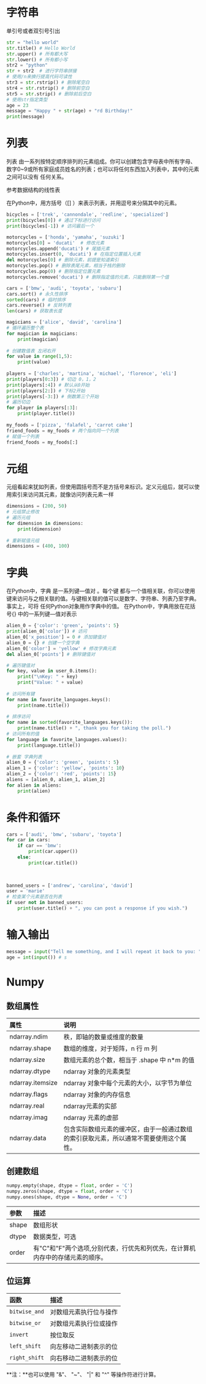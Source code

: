 # 字符串

单引号或者双引号引出

```python
str = "hello world"
str.title() # Hello World
str.upper() # 所有都大写
str.lower() # 所有都小写
str2 = "python"
str + str2 	# 进行字符串拼接
# 使用/n来换行提高代码可读性
str3 = str.rstrip() # 删除尾空白
str4 = str.rstrip() # 删除前空白
str5 = str.strip() # 删除前后空白
# 使用str指定类型
age = 23 
message = "Happy " + str(age) + "rd Birthday!"
print(message)
```

# 列表

列表 由一系列按特定顺序排列的元素组成。你可以创建包含字母表中所有字母、数字0~9或所有家庭成员姓名的列表；也可以将任何东西加入列表中，其中的元素之间可以没有 任何关系。

参考数据结构的线性表

在Python中，用方括号（[] ）来表示列表，并用逗号来分隔其中的元素。

```python
bicycles = ['trek', 'cannondale', 'redline', 'specialized']
print(bicycles[0]) # 通过下标进行访问
print(bicycles[-1]) # 访问最后一个

motorcycles = ['honda', 'yamaha', 'suzuki']
motorcycles[0] = 'ducati'  # 修改元素
motorcycles.append('ducati') # 尾插元素
motorcycles.insert(0, 'ducati') # 在指定位置插入元素
del motorcycles[0] # 删除元素，前提是知道索引
motorcycles.pop() # 删除表尾元素，相当于栈的删除
motorcycles.pop(0) # 删除指定位置元素
motorcycles.remove('ducati') # 删除指定值的元素，只能删除第一个值

cars = ['bmw', 'audi', 'toyota', 'subaru']
cars.sort() # 永久性排序
sorted(cars) # 临时排序
cars.reverse() # 反转列表
len(cars) # 获取表长度

magicians = ['alice', 'david', 'carolina'] 
# 循环遍历整个表
for magician in magicians:
    print(magician)
    
# 创建数值表 左闭右开
for value in range(1,5):
    print(value)
    
players = ['charles', 'martina', 'michael', 'florence', 'eli'] 
print(players[0:3]) # 切边 0，1，2
print(players[:4]) # 默认从0开始
print(players[2:]) # 下标2开始
print(players[-3:]) # 倒数第三个开始
# 遍历切边
for player in players[:3]: 
    print(player.title())
    
my_foods = ['pizza', 'falafel', 'carrot cake'] 
friend_foods = my_foods # 两个指向同一个列表
# 赋值一个列表
friend_foods = my_foods[:]

```

# 元组

元组看起来犹如列表，但使用圆括号而不是方括号来标识。定义元组后，就可以使用索引来访问其元素，就像访问列表元素一样

```python
dimensions = (200, 50)
# 元组禁止修改
# 遍历元组
for dimension in dimensions: 
    print(dimension)
    
# 重新赋值元组    
dimensions = (400, 100)
```

# 字典

在Python中，字典 是一系列键—值对 。每个键 都与一个值相关联，你可以使用键来访问与之相关联的值。与键相关联的值可以是数字、字符串、列表乃至字典。事实上，可将 任何Python对象用作字典中的值。
在Python中，字典用放在花括号{} 中的一系列键—值对表示

```python
alien_0 = {'color': 'green', 'points': 5}
print(alien_0['color']) # 访问
alien_0['x_position'] = 0 # 添加键值对
alien_0 = {} # 创建一个空字典
alien_0['color'] = 'yellow' # 修改字典元素
del alien_0['points'] # 删除键值对

# 遍历键值对
for key, value in user_0.items():
    print("\nKey: " + key)
    print("Value: " + value)
 
# 访问所有键
for name in favorite_languages.keys():
    print(name.title())
       
# 排序访问
for name in sorted(favorite_languages.keys()):
    print(name.title() + ", thank you for taking the poll.")
# 访问所有的值
for language in favorite_languages.values(): 
    print(language.title())
    
# 嵌套 字典列表    
alien_0 = {'color': 'green', 'points': 5} 
alien_1 = {'color': 'yellow', 'points': 10}
alien_2 = {'color': 'red', 'points': 15}
aliens = [alien_0, alien_1, alien_2]
for alien in aliens:
    print(alien)
```



# 条件和循环

```python
cars = ['audi', 'bmw', 'subaru', 'toyota'] 
for car in cars:
    if car == 'bmw':
        print(car.upper())
    else:
        print(car.title())
        
  

banned_users = ['andrew', 'carolina', 'david'] 
user = 'marie'
# 检查某个元素是否在列表
if user not in banned_users:
    print(user.title() + ", you can post a response if you wish.")
```

# 输入输出

```python
message = input("Tell me something, and I will repeat it back to you: ") print(message)
age = int(input()) # s
```



# Numpy

## 数组属性

| 属性             | 说明                                                         |
| :--------------- | :----------------------------------------------------------- |
| ndarray.ndim     | 秩，即轴的数量或维度的数量                                   |
| ndarray.shape    | 数组的维度，对于矩阵，n 行 m 列                              |
| ndarray.size     | 数组元素的总个数，相当于 .shape 中 n*m 的值                  |
| ndarray.dtype    | ndarray 对象的元素类型                                       |
| ndarray.itemsize | ndarray 对象中每个元素的大小，以字节为单位                   |
| ndarray.flags    | ndarray 对象的内存信息                                       |
| ndarray.real     | ndarray元素的实部                                            |
| ndarray.imag     | ndarray 元素的虚部                                           |
| ndarray.data     | 包含实际数组元素的缓冲区，由于一般通过数组的索引获取元素，所以通常不需要使用这个属性。 |

## 创建数组

```python
numpy.empty(shape, dtype = float, order = 'C')
numpy.zeros(shape, dtype = float, order = 'C')
numpy.ones(shape, dtype = None, order = 'C')
```

| 参数  | 描述                                                         |
| :---- | :----------------------------------------------------------- |
| shape | 数组形状                                                     |
| dtype | 数据类型，可选                                               |
| order | 有"C"和"F"两个选项,分别代表，行优先和列优先，在计算机内存中的存储元素的顺序。 |

## 位运算

| 函数          | 描述                   |
| :------------ | :--------------------- |
| `bitwise_and` | 对数组元素执行位与操作 |
| `bitwise_or`  | 对数组元素执行位或操作 |
| `invert`      | 按位取反               |
| `left_shift`  | 向左移动二进制表示的位 |
| `right_shift` | 向右移动二进制表示的位 |

**注：**也可以使用 "&"、 "~"、 "|" 和 "^" 等操作符进行计算。
